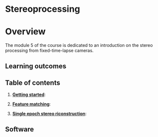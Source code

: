 # Stereoprocessing
# Overview

The module 5 of the course is dedicated to an introduction on the stereo processing from fixed-time-lapse cameras.

## Learning outcomes


## Table of contents

1. **[Getting started](getting_started.md)**: 

2. **[Feature matching](matching.ipynb)**: 

3. **[Single epoch stereo riconstruction](single_epoch_stereo_reconstruction.ipynb)**:


## Software